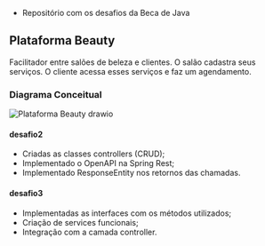 - Repositório com os desafios da Beca de Java

## Plataforma Beauty

Facilitador entre salões de beleza e clientes.
O salão cadastra seus serviços. O cliente acessa esses serviços e faz um agendamento.

### Diagrama Conceitual

![Plataforma Beauty drawio](https://user-images.githubusercontent.com/95427724/150791763-33d10b77-6581-4909-9127-651e5f4c3a27.png)

#### desafio2
- Criadas as classes controllers (CRUD);
- Implementado o OpenAPI na Spring Rest;
- Implementado ResponseEntity nos retornos das chamadas.

#### desafio3
- Implementadas as interfaces com os métodos utilizados;
- Criação de services funcionais;
- Integração com a camada controller.